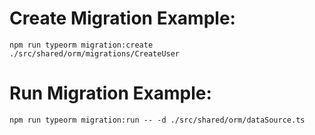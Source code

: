 # Create Migration Example:

`npm run typeorm migration:create ./src/shared/orm/migrations/CreateUser`

# Run Migration Example:

`npm run typeorm migration:run -- -d ./src/shared/orm/dataSource.ts`
